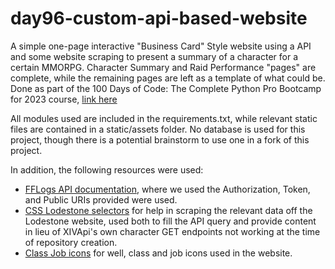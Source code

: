 # day96-custom-api-based-website

A simple one-page interactive "Business Card" Style website using a API and some website scraping to present a summary of a character for a certain MMORPG. Character Summary and Raid Performance "pages" are complete, while the remaining pages are left as a template of what could be.
Done as part of the 100 Days of Code: The Complete Python Pro Bootcamp for 2023 course, [link here]([https://www.udemy.com/course/100-days-of-code/learn/practice/1251204#overview](https://www.udemy.com/course/100-days-of-code/))

All modules used are included in the requirements.txt, while relevant static files are contained in a static/assets folder. No database is used for this project, though there is a potential brainstorm to use one in a fork of this project.

In addition, the following resources were used:
- [FFLogs API documentation](https://www.archon.gg/ffxiv/articles/help/api-documentation), where we used the Authorization, Token, and Public URIs provided were used.
- [CSS Lodestone selectors](https://github.com/xivapi/lodestone-css-selectors) for help in scraping the relevant data off the Lodestone website, used both to fill the API query and provide content in lieu of XIVApi's own character GET endpoints not working at the time of repository creation.
- [Class Job icons](https://github.com/xivapi/classjob-icons/tree/master/icons) for well, class and job icons used in the website.

